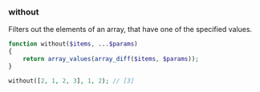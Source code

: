 ### without
Filters out the elements of an array, that have one of the specified values.

```php
function without($items, ...$params)
{
    return array_values(array_diff($items, $params));
}
```

```php
without([2, 1, 2, 3], 1, 2); // [3]
```
